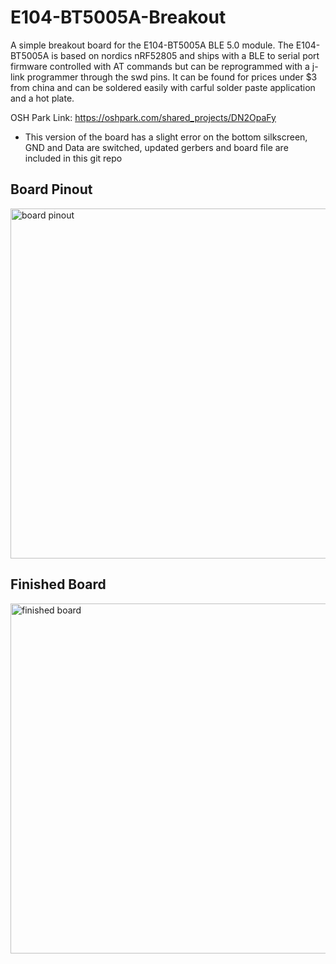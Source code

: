 # E104-BT5005A-Breakout
A simple breakout board for the E104-BT5005A BLE 5.0 module.
The E104-BT5005A is based on nordics nRF52805 and ships with a BLE to serial port firmware controlled with AT commands but can be reprogrammed with a j-link programmer through the swd pins. It can be found for prices under $3 from china and can be soldered easily with carful solder paste application and a hot plate. 

OSH Park Link: 
https://oshpark.com/shared_projects/DN2OpaFy
- This version of the board has a slight error on the bottom silkscreen, GND and Data are switched, updated gerbers and board file are included in this git repo

## Board Pinout
<img width="560" alt="board pinout" src="https://user-images.githubusercontent.com/29756767/111364342-7a819c00-8667-11eb-9018-89a37baebfa9.png">

## Finished Board
<img width="560" alt="finished board" src="https://user-images.githubusercontent.com/29756767/111366628-1f9d7400-866a-11eb-9137-4e52ba89b63b.png">
